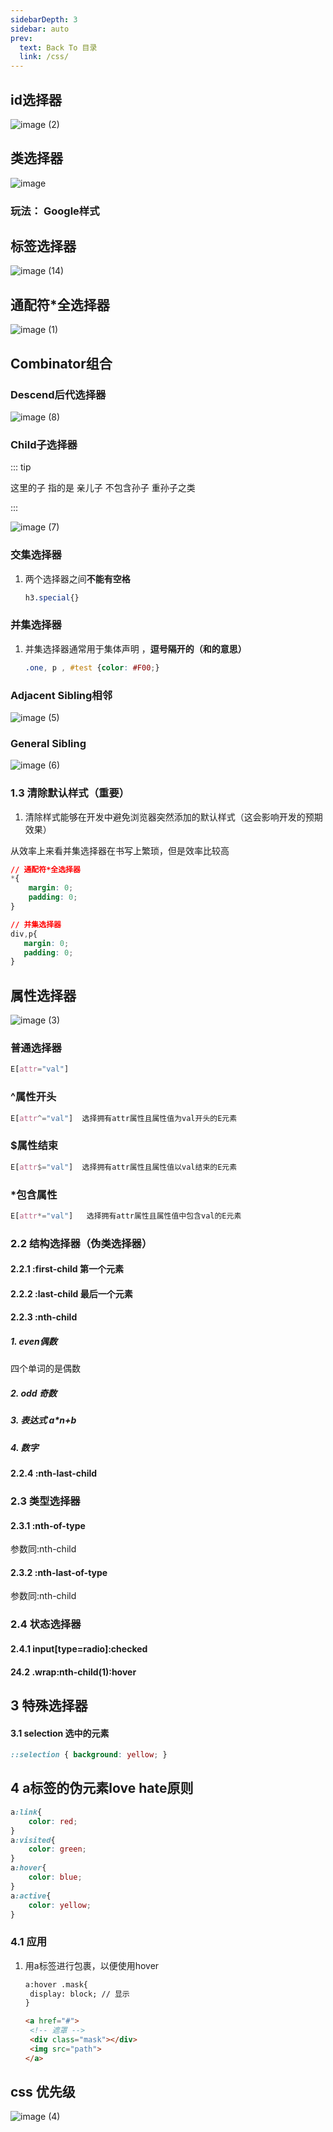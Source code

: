 ```yaml
---
sidebarDepth: 3
sidebar: auto
prev:
  text: Back To 目录
  link: /css/
---
```




## id选择器

![image (2)](https://gitee.com/q10viking/PictureRepos/raw/master/images//202112081217328.jpg)



## 类选择器

![image](https://gitee.com/q10viking/PictureRepos/raw/master/images//202112081215350.jpg)

### 玩法： Google样式




<common-codepen-snippet title="类选择器" slug="VwjyREg" />

## 标签选择器  

![image (14)](https://gitee.com/q10viking/PictureRepos/raw/master/images//202112081213294.jpg)

## 通配符*全选择器

![image (1)](https://gitee.com/q10viking/PictureRepos/raw/master/images//202112081216292.jpg)

## Combinator组合

###  Descend后代选择器

![image (8)](https://gitee.com/q10viking/PictureRepos/raw/master/images//202112081301739.jpg)



### Child子选择器

::: tip

这里的子 指的是 亲儿子 不包含孙子 重孙子之类

:::

![image (7)](https://gitee.com/q10viking/PictureRepos/raw/master/images//202112081300044.jpg)



### 交集选择器

1. 两个选择器之间**不能有空格**

   ```css
   h3.special{}
   ```

### 并集选择器

1. 并集选择器通常用于集体声明 ，**逗号隔开的（和的意思）**

   ```css
   .one, p , #test {color: #F00;}  
   ```


### Adjacent Sibling相邻

![image (5)](https://gitee.com/q10viking/PictureRepos/raw/master/images//202112081257664.jpg)



### General Sibling

![image (6)](https://gitee.com/q10viking/PictureRepos/raw/master/images//202112081259877.jpg)



### 1.3 清除默认样式（重要）

1. 清除样式能够在开发中避免浏览器突然添加的默认样式（这会影响开发的预期效果）

从效率上来看并集选择器在书写上繁琐，但是效率比较高

```css
// 通配符*全选择器
*{
	margin: 0;
    padding: 0;
}

// 并集选择器
div,p{
   margin: 0;
   padding: 0; 
}

```



## 属性选择器

![image (3)](https://gitee.com/q10viking/PictureRepos/raw/master/images//202112081219231.jpg)

### 普通选择器

```css
E[attr="val"]
```

### ^属性开头

```css
E[attr^="val"]  选择拥有attr属性且属性值为val开头的E元素
```

### $属性结束

```css
E[attr$="val"]  选择拥有attr属性且属性值以val结束的E元素
```

### *包含属性

```css
E[attr*="val"]   选择拥有attr属性且属性值中包含val的E元素
```

### 2.2 结构选择器（伪类选择器）

#### 2.2.1 :first-child 第一个元素

#### 2.2.2 :last-child 最后一个元素

#### 2.2.3 :nth-child

##### 1. even偶数

四个单词的是偶数

##### 2. odd 奇数

##### 3. 表达式 a*n+b

##### 4. 数字

#### 2.2.4 :nth-last-child



### 2.3 类型选择器

#### 2.3.1 :nth-of-type

参数同:nth-child

#### 2.3.2 :nth-last-of-type

参数同:nth-child



### 2.4 状态选择器

#### 2.4.1 input[type=radio]:checked

#### 24.2 .wrap:nth-child(1):hover



## 3 特殊选择器

#### 3.1 selection 选中的元素

```css
::selection { background: yellow; }
```

## 4 a标签的伪元素love hate原则

```css
a:link{
    color: red;
}
a:visited{
    color: green;
}
a:hover{
    color: blue;
}
a:active{
    color: yellow;
}
```



### 4.1 应用

1. 用a标签进行包裹，以便使用hover

   ```html
   a:hover .mask{
   	display: block; // 显示
   }
   
   <a href="#">
   	<!-- 遮罩 -->
   	<div class="mask"></div>
   	<img src="path">
   </a>
   ```

   

## css 优先级

![image (4)](https://gitee.com/q10viking/PictureRepos/raw/master/images//202112081225792.jpg)

